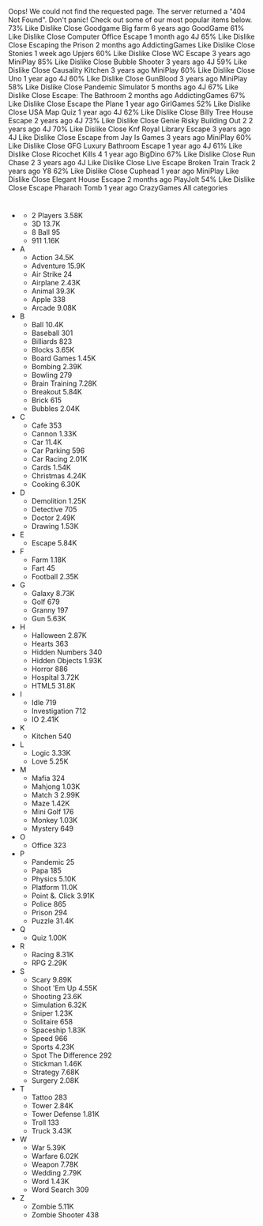 Oops! We could not find the requested page. The server returned a "404 Not Found". Don't panic! Check out some of our most popular items below. 73% Like Dislike Close Goodgame Big farm 6 years ago GoodGame 61% Like Dislike Close Computer Office Escape 1 month ago 4J 65% Like Dislike Close Escaping the Prison 2 months ago AddictingGames Like Dislike Close Stonies 1 week ago Upjers 60% Like Dislike Close WC Escape 3 years ago MiniPlay 85% Like Dislike Close Bubble Shooter 3 years ago 4J 59% Like Dislike Close Causality Kitchen 3 years ago MiniPlay 60% Like Dislike Close Uno 1 year ago 4J 60% Like Dislike Close GunBlood 3 years ago MiniPlay 58% Like Dislike Close Pandemic Simulator 5 months ago 4J 67% Like Dislike Close Escape: The Bathroom 2 months ago AddictingGames 67% Like Dislike Close Escape the Plane 1 year ago GirlGames 52% Like Dislike Close USA Map Quiz 1 year ago 4J 62% Like Dislike Close Billy Tree House Escape 2 years ago 4J 73% Like Dislike Close Genie Risky Building Out 2 2 years ago 4J 70% Like Dislike Close Knf Royal Library Escape 3 years ago 4J Like Dislike Close Escape from Jay Is Games 3 years ago MiniPlay 60% Like Dislike Close GFG Luxury Bathroom Escape 1 year ago 4J 61% Like Dislike Close Ricochet Kills 4 1 year ago BigDino 67% Like Dislike Close Run Chase 2 3 years ago 4J Like Dislike Close Live Escape Broken Train Track 2 years ago Y8 62% Like Dislike Close Cuphead 1 year ago MiniPlay Like Dislike Close Elegant House Escape 2 months ago PlayJolt 54% Like Dislike Close Escape Pharaoh Tomb 1 year ago CrazyGames All categories

*   #
    *   2 Players 3.58K
    *   3D 13.7K
    *   8 Ball 95
    *   911 1.16K
*   A
    *   Action 34.5K
    *   Adventure 15.9K
    *   Air Strike 24
    *   Airplane 2.43K
    *   Animal 39.3K
    *   Apple 338
    *   Arcade 9.08K
*   B
    *   Ball 10.4K
    *   Baseball 301
    *   Billiards 823
    *   Blocks 3.65K
    *   Board Games 1.45K
    *   Bombing 2.39K
    *   Bowling 279
    *   Brain Training 7.28K
    *   Breakout 5.84K
    *   Brick 615
    *   Bubbles 2.04K
*   C
    *   Cafe 353
    *   Cannon 1.33K
    *   Car 11.4K
    *   Car Parking 596
    *   Car Racing 2.01K
    *   Cards 1.54K
    *   Christmas 4.24K
    *   Cooking 6.30K
*   D
    *   Demolition 1.25K
    *   Detective 705
    *   Doctor 2.49K
    *   Drawing 1.53K
*   E
    *   Escape 5.84K
*   F
    *   Farm 1.18K
    *   Fart 45
    *   Football 2.35K
*   G
    *   Galaxy 8.73K
    *   Golf 679
    *   Granny 197
    *   Gun 5.63K
*   H
    *   Halloween 2.87K
    *   Hearts 363
    *   Hidden Numbers 340
    *   Hidden Objects 1.93K
    *   Horror 886
    *   Hospital 3.72K
    *   HTML5 31.8K
*   I
    *   Idle 719
    *   Investigation 712
    *   IO 2.41K
*   K
    *   Kitchen 540
*   L
    *   Logic 3.33K
    *   Love 5.25K
*   M
    *   Mafia 324
    *   Mahjong 1.03K
    *   Match 3 2.99K
    *   Maze 1.42K
    *   Mini Golf 176
    *   Monkey 1.03K
    *   Mystery 649
*   O
    *   Office 323
*   P
    *   Pandemic 25
    *   Papa 185
    *   Physics 5.10K
    *   Platform 11.0K
    *   Point &. Click 3.91K
    *   Police 865
    *   Prison 294
    *   Puzzle 31.4K
*   Q
    *   Quiz 1.00K
*   R
    *   Racing 8.31K
    *   RPG 2.29K
*   S
    *   Scary 9.89K
    *   Shoot 'Em Up 4.55K
    *   Shooting 23.6K
    *   Simulation 6.32K
    *   Sniper 1.23K
    *   Solitaire 658
    *   Spaceship 1.83K
    *   Speed 966
    *   Sports 4.23K
    *   Spot The Difference 292
    *   Stickman 1.46K
    *   Strategy 7.68K
    *   Surgery 2.08K
*   T
    *   Tattoo 283
    *   Tower 2.84K
    *   Tower Defense 1.81K
    *   Troll 133
    *   Truck 3.43K
*   W
    *   War 5.39K
    *   Warfare 6.02K
    *   Weapon 7.78K
    *   Wedding 2.79K
    *   Word 1.43K
    *   Word Search 309
*   Z
    *   Zombie 5.11K
    *   Zombie Shooter 438